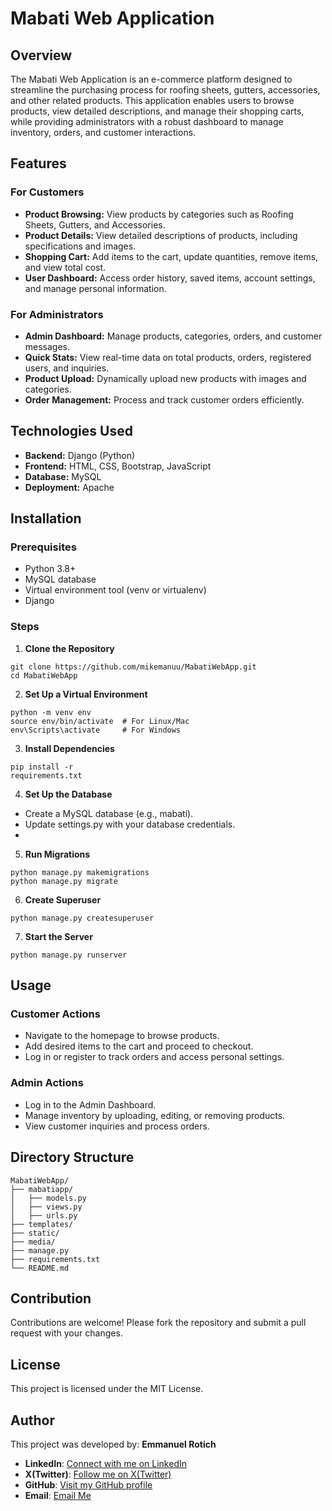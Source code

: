 # Mabati Web Application
## Overview
The Mabati Web Application is an e-commerce platform designed to streamline the purchasing process for roofing sheets, gutters, accessories, and other related products. This application enables users to browse products, view detailed descriptions, and manage their shopping carts, while providing administrators with a robust dashboard to manage inventory, orders, and customer interactions.

## Features
### For Customers
- **Product Browsing:** View products by categories such as Roofing Sheets, Gutters, and Accessories.
- **Product Details:** View detailed descriptions of products, including specifications and images.
- **Shopping Cart:** Add items to the cart, update quantities, remove items, and view total cost.
- **User Dashboard:** Access order history, saved items, account settings, and manage personal information.
### For Administrators
- **Admin Dashboard:** Manage products, categories, orders, and customer messages.
- **Quick Stats:** View real-time data on total products, orders, registered users, and inquiries.
- **Product Upload:** Dynamically upload new products with images and categories.
- **Order Management:** Process and track customer orders efficiently.
## Technologies Used
- **Backend:** Django (Python)
- **Frontend:** HTML, CSS, Bootstrap, JavaScript
- **Database:** MySQL
- **Deployment:** Apache
## Installation
### Prerequisites
- Python 3.8+
- MySQL database
- Virtual environment tool (venv or virtualenv)
- Django
### Steps
1. **Clone the Repository**
```
git clone https://github.com/mikemanuu/MabatiWebApp.git  
cd MabatiWebApp
``` 
2. **Set Up a Virtual Environment**
```
python -m venv env  
source env/bin/activate  # For Linux/Mac  
env\Scripts\activate     # For Windows  
```

3. **Install Dependencies**
```
pip install -r 
requirements.txt  
```
4. **Set Up the Database**
- Create a MySQL database (e.g., mabati).
- Update settings.py with your database credentials.
- 
5. **Run Migrations**
```
python manage.py makemigrations  
python manage.py migrate  
```
6. **Create Superuser**
```
python manage.py createsuperuser 
``` 
7. **Start the Server**
```
python manage.py runserver  
```
## Usage
### Customer Actions
- Navigate to the homepage to browse products.
- Add desired items to the cart and proceed to checkout.
- Log in or register to track orders and access personal settings.
### Admin Actions
- Log in to the Admin Dashboard.
- Manage inventory by uploading, editing, or removing products.
- View customer inquiries and process orders.
## Directory Structure
```
MabatiWebApp/  
├── mabatiapp/          
│   ├── models.py        
│   ├── views.py      
│   ├── urls.py         
├── templates/     
├── static/        
├── media/        
├── manage.py         
├── requirements.txt    
└── README.md          
```
## Contribution
Contributions are welcome! Please fork the repository and submit a pull request with your changes.

## License
This project is licensed under the MIT License.

## Author
This project was developed by:
**Emmanuel Rotich**
- **LinkedIn**: [Connect with me on LinkedIn](https://www.linkedin.com/in/rotich-emmanuel-14ba25188)
- **X(Twitter)**: [Follow me on X(Twitter)](https://www.x.com/mikemanuu)
- **GitHub**: [Visit my GitHub profile](https://github.com/mikemanuu)
- **Email**: [Email Me](mailto:mikemanuu273@gmail.com)











